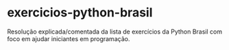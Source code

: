 # exercicios-python-brasil
Resolução explicada/comentada da lista de exercícios da Python Brasil com foco em ajudar iniciantes em programação.
